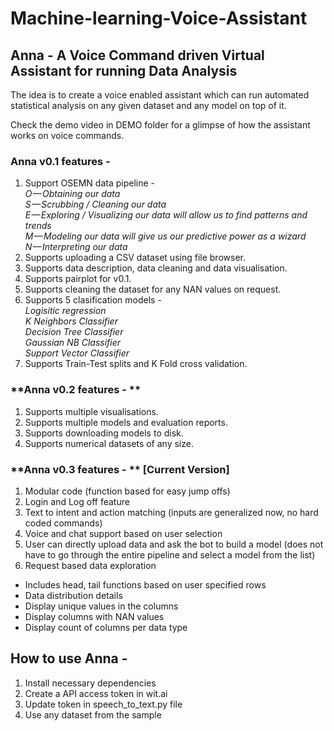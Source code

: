 # Machine-learning-Voice-Assistant

## Anna - A Voice Command driven Virtual Assistant for running Data Analysis

The idea is to create a voice enabled assistant which can run automated statistical analysis on any given dataset and any model on top of it.

Check the demo video in DEMO folder for a glimpse of how the assistant works on voice commands.

### **Anna v0.1 features -**

1. Support OSEMN data pipeline - <br>
  *O — Obtaining our data <br>
  S — Scrubbing / Cleaning our data <br>
  E — Exploring / Visualizing our data will allow us to find patterns and trends <br>
  M — Modeling our data will give us our predictive power as a wizard <br>
  N — Interpreting our data* <br>
2. Supports uploading a CSV dataset using file browser.
3. Supports data description, data cleaning and data visualisation.
4. Supports pairplot for v0.1.
5. Supports cleaning the dataset for any NAN values on request.
6. Supports 5 clasification models -  <br>
  *Logisitic regression <br>
  K Neighbors Classifier <br>
  Decision Tree Classifier <br>
  Gaussian NB Classifier <br>
  Support Vector Classifier* <br>
7. Supports Train-Test splits and K Fold cross validation.

### **Anna v0.2 features - ** 

1. Supports multiple visualisations.
2. Supports multiple models and evaluation reports.
3. Supports downloading models to disk.
4. Supports numerical datasets of any size.

### **Anna v0.3 features - ** [Current Version]

1. Modular code (function based for easy jump offs)
2. Login and Log off feature
3. Text to intent and action matching (inputs are generalized now, no hard coded commands)
4. Voice and chat support based on user selection
5. User can directly upload data and ask the bot to build a model (does not have to go through the entire pipeline and select a model from the list)
6. Request based data exploration
- Includes head, tail functions based on user specified rows
- Data distribution details
- Display unique values in the columns
- Display columns with NAN values
- Display count of columns per data type

## How to use Anna - 
1. Install necessary dependencies
2. Create a API access token in wit.ai 
3. Update token in speech_to_text.py file
4. Use any dataset from the sample

